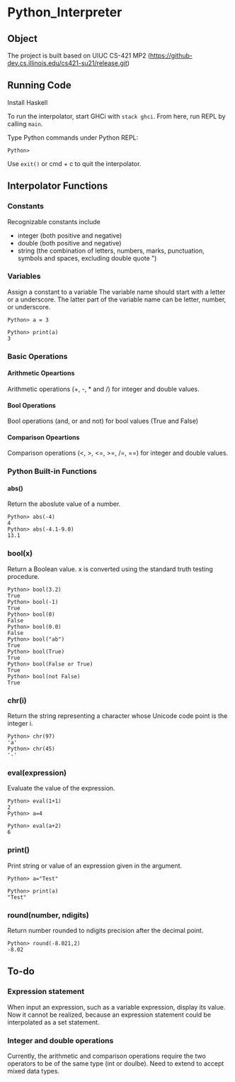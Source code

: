 # Python_Interpreter

## Object


The project is built based on UIUC CS-421 MP2 (https://github-dev.cs.illinois.edu/cs421-su21/release.git)


## Running Code
Install Haskell 

To run the interpolator, start GHCi with `stack ghci`. From here, run REPL by calling `main`.

Type Python commands under Python REPL:

`Python>`

Use `exit()` or cmd + c to quit the interpolator.

## Interpolator Functions

### Constants
Recognizable constants include
* integer (both positive and negative)
* double (both positive and negative)
* string (the combination of letters, numbers, marks, punctuation, symbols and spaces, excluding double quote ")

### Variables
Assign a constant to a variable
The variable name should start with a letter or a underscore. 
The latter part of the variable name can be letter, number, or underscore.

```
Python> a = 3

Python> print(a)
3
```

### Basic Operations
#### Arithmetic Opeartions
Arithmetic operations (+, -, * and /) for integer and double values.

#### Bool Operations
Bool operations (and, or and not) for bool values (True and False)

#### Comparison Opeartions
Comparison operations (<, >, <=, >=, /=, ==) for integer and double values.

### Python Built-in Functions
#### abs()
Return the aboslute value of a number.

```
Python> abs(-4)
4
Python> abs(-4.1-9.0)
13.1
```

### bool(x)
Return a Boolean value. x is converted using the standard truth testing procedure. 

```
Python> bool(3.2)
True
Python> bool(-1)
True
Python> bool(0)
False
Python> bool(0.0)
False
Python> bool("ab")
True
Python> bool(True)
True
Python> bool(False or True)
True
Python> bool(not False)
True
```
### chr(i)
Return the string representing a character whose Unicode code point is the integer i. 

```
Python> chr(97)
'a'
Python> chr(45)
'-'
```
### eval(expression)
Evaluate the value of the expression.

```
Python> eval(1+1)
2
Python> a=4

Python> eval(a+2)
6
```

### print()
Print string or value of an expression given in the argument.

```
Python> a="Test"

Python> print(a)
"Test"
```

### round(number, ndigits)
Return number rounded to ndigits precision after the decimal point.

```
Python> round(-8.021,2)
-8.02
```

## To-do
### Expression statement
When input an expression, such as a variable expression, display its value.
Now it cannot be realized, because an expression statement could be interpolated as a set statement.

### Integer and double operations
Currently, the arithmetic and comparison operations require the two operators to be of the same type (int or doulbe). Need to extend to accept mixed data types.

